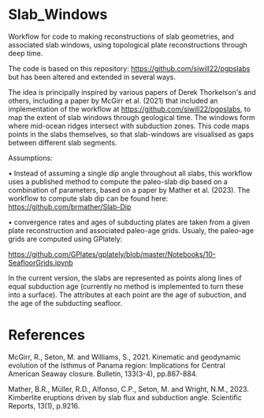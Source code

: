 # Slab_Windows
Workflow for code to making reconstructions of slab geometries, and associated slab windows, using topological plate reconstructions through deep time.

The code is based on this repository: https://github.com/siwill22/pgpslabs but has been altered and extended in several ways.

The idea is principally inspired by various papers of Derek Thorkelson's and others, including a paper by McGirr et al. (2021) that included an implementation of the workflow at https://github.com/siwill22/pgpslabs, to map the extent of slab windows through geological time. The windows form where mid-ocean ridges intersect with subduction zones. This code maps points in the slabs themselves, so that slab-windows are visualised as gaps between different slab segments.

Assumptions:

•	Instead of assuming a single dip angle throughout all slabs, this workflow uses a published method to compute the paleo-slab dip based on a combination of parameters, based on a paper by Mather et al. (2023). The workflow to compute slab dip can be found here: https://github.com/brmather/Slab-Dip

•	convergence rates and ages of subducting plates are taken from a given plate reconstruction and associated paleo-age grids. Usualy, the paleo-age grids are computed using GPlately: 

https://github.com/GPlates/gplately/blob/master/Notebooks/10-SeafloorGrids.ipynb

In the current version, the slabs are represented as points along lines of equal subduction age (currently no method is implemented to turn these into a surface). The attributes at each point are the age of subuction, and  the age of the subducting seafloor.

# References
McGirr, R., Seton, M. and Williams, S., 2021. Kinematic and geodynamic evolution of the Isthmus of Panama region: Implications for Central American Seaway closure. Bulletin, 133(3-4), pp.867-884.

Mather, B.R., Müller, R.D., Alfonso, C.P., Seton, M. and Wright, N.M., 2023. Kimberlite eruptions driven by slab flux and subduction angle. Scientific Reports, 13(1), p.9216.
